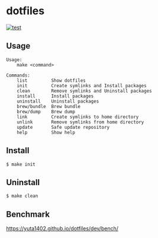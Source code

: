 # dotfiles
[![test](https://github.com/yuta1402/dotfiles/actions/workflows/test.yml/badge.svg)](https://github.com/yuta1402/dotfiles/actions/workflows/test.yml)

## Usage
```
Usage:
    make <command>

Commands:
    list         Show dotfiles
    init         Create symlinks and Install packages
    clean        Remove symlinks and Uninstall packages
    install      Install packages
    uninstall    Uninstall packages
    brew/bundle  Brew bundle
    brew/dump    Brew dump
    link         Create symlinks to home directory
    unlink       Remove symlinks from home directory
    update       Safe update repository
    help         Show help
```

## Install
```
$ make init
```

## Uninstall
```
$ make clean
```

## Benchmark
https://yuta1402.github.io/dotfiles/dev/bench/
